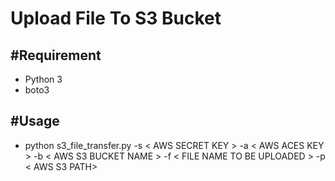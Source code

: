 Upload File To S3 Bucket
==================================
#Requirement
-----------
* Python 3
* boto3

#Usage
------
* python s3_file_transfer.py -s < AWS SECRET KEY > -a < AWS ACES KEY > -b < AWS S3 BUCKET NAME > -f < FILE NAME TO BE UPLOADED > -p < AWS S3 PATH>



